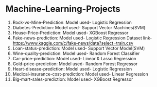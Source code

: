 # Machine-Learning-Projects
1) Rock-vs-Mine-Prediction: Model used- Logistic Regression
2) Diabetes-Prediction: Model used- Support Vector Machines(SVM)
3) House-Price-Prediction: Model used- XGBoost Regressor
4) Fake-news-prediction: Model used- Logistic Regression
                         Dataset link- https://www.kaggle.com/c/fake-news/data?select=train.csv
5) Loan-status-prediction: Model used- Support Vector Model(SVM)
6) Wine-quality-prediction: Model used- Random Forest Classifier
7) Car-price-prediction: Model used- Linear & Lasso Regression
8) Gold-price-prediction: Model used- Random Forest Regressor
9) Heart-disease-prediction: Model used- Logistic Regression
10) Medical-insurance-cost-prediction: Model used- Linear Regression
11) Big-mart-sales-prediction: Model used- XGBoost Regressor
